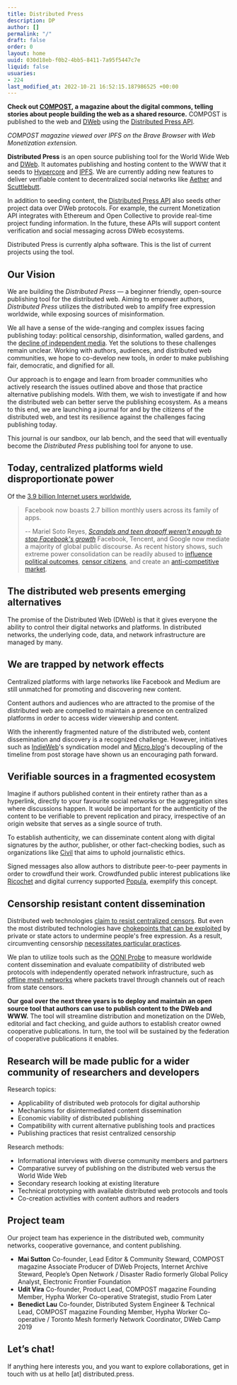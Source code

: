 ```yaml
---
title: Distributed Press
description: DP
author: []
permalink: "/"
draft: false
order: 0
layout: home
uuid: 030d18eb-f0b2-4bb5-8411-7a95f5447c7e
liquid: false
usuaries:
- 224
last_modified_at: 2022-10-21 16:52:15.187986525 +00:00
---
```


<p><strong>Check out <a href="https://compost.digital">COMPOST</a>, a magazine about the digital commons, telling stories about people building the web as a shared resource.</strong> COMPOST is published to the web and <a href="https://getdweb.net">DWeb</a> using the <a href="https://github.com/hyphacoop/api.distributed.press">Distributed Press API</a>.</p><p>
<em>COMPOST magazine viewed over IPFS on the Brave Browser with Web Monetization extension.</em></p><p><strong>Distributed Press</strong> is an open source publishing tool for the World Wide Web and <a href="https://getdweb.net">DWeb</a>. It automates publishing and hosting content to the WWW that it seeds to <a href="https://hypercore-protocol.org/">Hypercore</a> and <a href="https://ipfs.io">IPFS</a>. We are currently adding new features to deliver verifiable content to decentralized social networks like <a href="https://getaether.net/">Aether</a> and <a href="https://scuttlebutt.nz/">Scuttlebutt</a>.</p><p>In addition to seeding content, the <a href="https://github.com/hyphacoop/api.distributed.press">Distributed Press API</a> also seeds other project data over DWeb protocols. For example, the current Monetization API integrates with Ethereum and Open Collective to provide real-time project funding information. In the future, these APIs will support content verification and social messaging across DWeb ecosystems.</p><p>Distributed Press is currently alpha software. This is the list of current projects using the tool.</p><h2>Our Vision</h2><p>We are building the <em>Distributed Press</em> — a beginner friendly, open-source publishing tool for the distributed web. Aiming to empower authors, <em>Distributed Press</em> utilizes the distributed web to amplify free expression worldwide, while exposing sources of misinformation.</p><p>We all have a sense of the wide-ranging and complex issues facing publishing today: political censorship, disinformation, walled gardens, and the <a href="https://www.cima.ned.org/publication/confronting-the-crisis-in-independent-media/">decline of independent media</a>. Yet the solutions to these challenges remain unclear. Working with authors, audiences, and distributed web communities, we hope to co-develop new tools, in order to make publishing fair, democratic, and dignified for all.</p><p>Our approach is to engage and learn from broader communities who actively research the issues outlined above and those that practice alternative publishing models. With them, we wish to investigate if and how the distributed web can better serve the publishing ecosystem. As a means to this end, we are launching a journal for and by the citizens of the distributed web, and test its resilience against the challenges facing publishing today.</p><p>This journal is our sandbox, our lab bench, and the seed that will eventually become the <em>Distributed Press</em> publishing tool for anyone to use.</p><h2>Today, centralized platforms wield disproportionate power</h2><p></p><p>Of the <a href="https://www.statista.com/topics/1145/internet-usage-worldwide/">3.9 billion Internet users worldwide</a>,</p><blockquote>
<p>Facebook now boasts 2.7 billion monthly users across its family of apps.</p>
<p>-- Mariel Soto Reyes, <em><a href="https://www.businessinsider.com/facebook-grew-monthly-average-users-in-q1-2019-4">Scandals and teen dropoff weren't enough to stop Facebook's growth</a></em>
Facebook, Tencent, and Google now mediate a majority of global public discourse. As recent history shows, such extreme power consolidation can be readily abused to <a href="https://en.wikipedia.org/wiki/Facebook%E2%80%93Cambridge_Analytica_data_scandal">influence political outcomes</a>, <a href="https://citizenlab.ca/tag/wechat/">censor citizens</a>, and create an <a href="https://ec.europa.eu/commission/presscorner/detail/en/IP_19_1770">anti-competitive market</a>.</p>
</blockquote><h2>The distributed web presents emerging alternatives</h2><p></p><p>The promise of the Distributed Web (DWeb) is that it gives everyone the ability to control their digital networks and platforms. In distributed networks, the underlying code, data, and network infrastructure are managed by many.</p><h2>We are trapped by network effects</h2><p>Centralized platforms with large networks like Facebook and Medium are still unmatched for promoting and discovering new content.</p><p>Content authors and audiences who are attracted to the promise of the distributed web are compelled to maintain a presence on centralized platforms in order to access wider viewership and content.</p><p>With the inherently fragmented nature of the distributed web, content dissemination and discovery is a recognized challenge. However, initiatives such as <a href="https://indieweb.org">IndieWeb</a>'s syndication model and <a href="https://micro.blog">Micro.blog</a>'s decoupling of the timeline from post storage have shown us an encouraging path forward.</p><h2>Verifiable sources in a fragmented ecosystem</h2><p>Imagine if authors published content in their entirety rather than as a hyperlink, directly to your favourite social networks or the aggregation sites where discussions happen. It would be important for the authenticity of the content to be verifiable to prevent replication and piracy, irrespective of an origin website that serves as a single source of truth.</p><p>To establish authenticity, we can disseminate content along with digital signatures by the author, publisher, or other fact-checking bodies, such as organizations like <a href="https://civil.co">Civil</a> that aims to uphold journalistic ethics.</p><p>Signed messages also allow authors to distribute peer-to-peer payments in order to crowdfund their work. Crowdfunded public interest publications like <a href="https://ricochet.media">Ricochet</a> and digital currency supported <a href="https://popula.com">Popula</a>, exemplify this concept.</p><h2>Censorship resistant content dissemination</h2><p>Distributed web technologies <a href="https://ipfs.io/blog/24-uncensorable-wikipedia/">claim to resist centralized censors</a>. But even the most distributed technologies have <a href="https://github.com/ipfs/ipfs/issues/419">chokepoints that can be exploited</a> by private or state actors to undermine people's free expression. As a result, circumventing censorship <a href="https://github.com/ipfs/notes/issues/281">necessitates particular practices</a>.</p><p>We plan to utilize tools such as the <a href="https://ooni.org/nettest/">OONI Probe</a> to measure worldwide content dissemination and evaluate compatibility of distributed web protocols with independently operated network infrastructure, such as <a href="https://edgeryders.eu/t/a-radically-new-internet-a-study-on-p2p-protocols-and-mesh-networks/9802">offline mesh networks</a> where packets travel through channels out of reach from state censors.</p><p><strong>Our goal over the next three years is to deploy and maintain an open source tool that authors can use to publish content to the DWeb and WWW.</strong> The tool will streamline distribution and monetization on the DWeb, editorial and fact checking, and guide authors to establish creator owned cooperative publications. In turn, the tool will be sustained by the federation of cooperative publications it enables.</p><h2>Research will be made public for a wider community of researchers and developers</h2><p>Research topics:</p><ul>
<li>Applicability of distributed web protocols for digital authorship</li>
<li>Mechanisms for disintermediated content dissemination</li>
<li>Economic viability of distributed publishing</li>
<li>Compatibility with current alternative publishing tools and practices</li>
<li>Publishing practices that resist centralized censorship</li>
</ul><p>Research methods:</p><ul>
<li>Informational interviews with diverse community members and partners</li>
<li>Comparative survey of publishing on the distributed web versus the World Wide Web</li>
<li>Secondary research looking at existing literature</li>
<li>Technical prototyping with available distributed web protocols and tools</li>
<li>Co-creation activities with content authors and readers</li>
</ul><h2>Project team</h2><p>Our project team has experience in the distributed web, community networks, cooperative governance, and content publishing.</p><ul>
<li>
<strong>Mai Sutton</strong>
Co-founder, Lead Editor &amp; Community Steward, COMPOST magazine
Associate Producer of DWeb Projects, Internet Archive
Steward, People’s Open Network / Disaster Radio
formerly Global Policy Analyst, Electronic Frontier Foundation
</li>
<li>
<strong>Udit Vira</strong>
Co-founder, Product Lead, COMPOST magazine
Founding Member, Hypha Worker Co-operative
Strategist, studio From Later
</li>
<li>
<strong>Benedict Lau</strong>
Co-founder, Distributed System Engineer &amp; Technical Lead, COMPOST magazine
Founding Member, Hypha Worker Co-operative / Toronto Mesh
formerly Network Coordinator, DWeb Camp 2019
</li>
</ul><h2>Let’s chat!</h2><p>If anything here interests you, and you want to explore collaborations, get in touch with us at hello [at] distributed.press.</p>